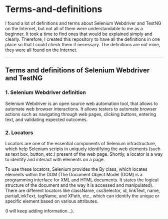 # Terms-and-definitions

I found a lot of definitions and terms about Selenium Webdriver and TestNG on the Internet, but not all of them were understandable to me as a beginner. It took a time to find ones that would be explained simply and clearly. Therefore, I created this repository to have all the definitions in one place so that I could check them if necessary. The definitions are not mine, they were all found on the Internet. 

________________________________________________________________________________________________________________________________________________________________________________________
## Terms and definitions of Selenium Webdriver and TestNG

### 1. Selenium Webdriver definition

Selenium Webdriver is an open source web automation tool, that allows to automate web browser interactions. It allows testers to automate browser actions such as navigating through web pages, clicking buttons, entering text, and validating expected outcomes.

### 2. Locators

Locators are one of the essential components of Selenium infrastructure, which help Selenium scripts in uniquely identifying the web elements (such as text box, button, etc.) present of the web page. Shortly, a locator is a way to identify and interact with elements on a page.

To use these locators, Selenium provides the By class, which locates elements within the DOM (The Document Object Model (DOM) is a programming interface for XML and HTML documents. It states the logical structure of the document and the way it is accessed and manipulated).
There are different locators like className, cssSelector, id, linkText, name, partialLinkText, tagName, and XPath, etc., which can identify the unique or specific element based on various attributes. 



(I will keep adding information...).
